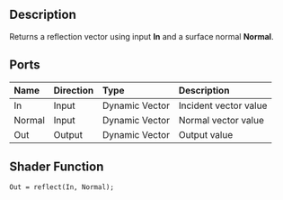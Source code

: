 ## Description

Returns a reflection vector using input **In** and a surface normal **Normal**.

## Ports

| Name        | Direction           | Type  | Description |
|:------------ |:-------------|:-----|:---|
| In      | Input | Dynamic Vector | Incident vector value |
| Normal      | Input      |   Dynamic Vector | Normal vector value |
| Out | Output      |    Dynamic Vector | Output value |

## Shader Function

`Out = reflect(In, Normal);`